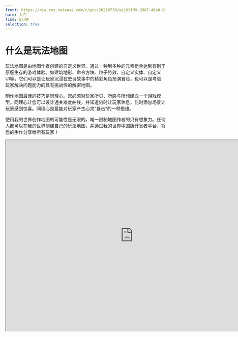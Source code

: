 ```yaml
---
front: https://nie.res.netease.com/r/pic/20210730/ee109f39-8987-46e0-9fe7-40ebb23060fa.png
hard: 入门
time: 5分钟
selection: true
---
```

# 什么是玩法地图

玩法地图是由地图作者创建的自定义世界。通过一种到多种的元素组合达到有别于原版生存的游戏体验。如建筑地形、命令方块、粒子特效、自定义实体、自定义UI等。它们可以是让玩家沉浸在史诗故事中的精彩角色扮演冒险，也可以是考验玩家解决问题能力的具有挑战性的解密地图。

制作地图最佳的技巧是同理心。您必须对玩家所见、所感与所想建立一个游戏模型。同理心让您可以设计通关难度曲线，并知道何时让玩家休息，何时添加场景让玩家感到惊喜。同理心是最能对玩家产生心灵“暴击”的一种思维。

使用我的世界创作地图的可能性是无限的。唯一限制地图作者的只有想象力。任何人都可以在我的世界创建自己的玩法地图，并通过我的世界中国版开发者平台，将您的手作分享给所有玩家！

<iframe src="https://cc.163.com/act/m/daily/iframeplayer/?id=6152b7bbb8a81f8fa07dc88f" height="600" width="800" allow="fullscreen" />